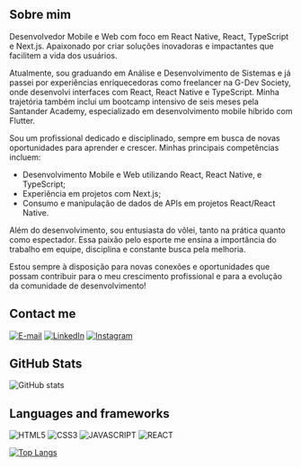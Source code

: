 ## Sobre mim
Desenvolvedor Mobile e Web com foco em React Native, React, TypeScript e Next.js. Apaixonado por criar soluções inovadoras e impactantes que facilitem a vida dos usuários.

Atualmente, sou graduando em Análise e Desenvolvimento de Sistemas e já passei por experiências enriquecedoras como freelancer na G-Dev Society, onde desenvolvi interfaces com React, React Native e TypeScript. Minha trajetória também inclui um bootcamp intensivo de seis meses pela Santander Academy, especializado em desenvolvimento mobile híbrido com Flutter.

Sou um profissional dedicado e disciplinado, sempre em busca de novas oportunidades para aprender e crescer. Minhas principais competências incluem:

- Desenvolvimento Mobile e Web utilizando React, React Native, e TypeScript;
- Experiência em projetos com Next.js;
- Consumo e manipulação de dados de APIs em projetos React/React Native.

Além do desenvolvimento, sou entusiasta do vôlei, tanto na prática quanto como espectador. Essa paixão pelo esporte me ensina a importância do trabalho em equipe, disciplina e constante busca pela melhoria.

Estou sempre à disposição para novas conexões e oportunidades que possam contribuir para o meu crescimento profissional e para a evolução da comunidade de desenvolvimento!

## Contact me

[![E-mail](https://img.shields.io/badge/-Email-000?style=for-the-badge&logo=microsoft-outlook&logoColor=87CEEB&color:FFF)](mailto:vitoremanuel.dev@gmail.com)
[![LinkedIn](https://img.shields.io/badge/-LinkedIn-000?style=for-the-badge&logo=linkedin&logoColor=87CEEB&color:FFF)](https://www.linkedin.com/in/vitoremanuel-dev/)
[![Instagram](https://img.shields.io/badge/-Instagram-000?style=for-the-badge&logo=instagram&logoColor=87CEEB&color:FFF)](https://www.instagram.com/vitor.e_/)

## GitHub Stats
![GitHub stats](https://github-readme-stats-git-masterrstaa-rickstaa.vercel.app/api?username=vitoremanuel-dev&hide_title=true&show_icons=true&include_all_commits=false&count_private=true&line_height=25&hide=issues&bg_color=000&title_color=87CEEB&text_color=FFF&border_radius=3&border_color=87CEEB&icon_color=87CEEB&theme=jolly)

## Languages and frameworks

![HTML5](https://img.shields.io/badge/HTML5-E34F26?style=for-the-badge&logo=html5&logoColor=white)
![CSS3](https://img.shields.io/badge/CSS3-1572B6?style=for-the-badge&logo=css3&logoColor=white)
![JAVASCRIPT](https://img.shields.io/badge/JavaScript-323330?style=for-the-badge&logo=javascript&logoColor=F7DF1E)
![REACT](https://img.shields.io/badge/React-20232A?style=for-the-badge&logo=react&logoColor=61DAFB)

[![Top Langs](https://github-readme-stats.vercel.app/api/top-langs/?username=vitoremanuel-dev&layout=donut)](https://github.com/vitoremanuel-dev/github-readme-stats)

